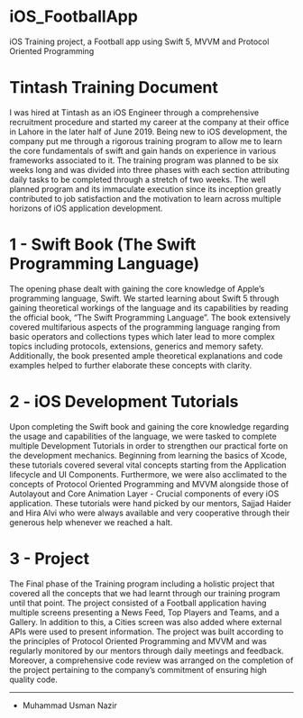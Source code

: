 # iOS_FootballApp
iOS Training project, a Football app using Swift 5, MVVM and Protocol Oriented Programming

# Tintash Training Document

I was hired at Tintash as an iOS Engineer through a comprehensive recruitment procedure and started my career at the company at their office in Lahore in the later half of June 2019. Being new to iOS development, the company put me through a rigorous training program to allow me to learn the core fundamentals of swift and gain hands on experience in various frameworks associated to it. The training program was planned to be six weeks long and was divided into three phases with each section attributing daily tasks to be completed through a stretch of two weeks. The well planned program and its immaculate execution since its inception greatly contributed to job satisfaction and the motivation to learn across multiple horizons of iOS application development.

# 1 - Swift Book (The Swift Programming Language)

The opening phase dealt with gaining the core knowledge of Apple’s programming language, Swift. We started learning about Swift 5 through gaining theoretical workings of the language and its capabilities by reading the official book, “The Swift Programming Language”. The book extensively covered multifarious aspects of the programming language ranging from basic operators and collections types which later lead to more complex topics including protocols, extensions, generics and memory safety. Additionally, the book presented ample theoretical explanations and code examples helped to further elaborate these concepts with clarity.

# 2 - iOS Development Tutorials

Upon completing the Swift book and gaining the core knowledge regarding the usage and capabilities of the language, we were tasked to complete multiple Development Tutorials in order to strengthen our practical forte on the development mechanics. Beginning from learning the basics of Xcode, these tutorials covered several vital concepts starting from the Application lifecycle and UI Components. Furthermore, we were also acclimated to the concepts of Protocol Oriented Programming and MVVM alongside those of Autolayout and Core Animation Layer - Crucial components of every iOS application. These tutorials were hand picked by our mentors, Sajjad Haider and Hira Alvi who were always available and very cooperative through their generous help whenever we reached a halt.

# 3 - Project

The Final phase of the Training program including a holistic project that covered all the concepts that we had learnt through our training program until that point. The project consisted of a Football application having multiple screens presenting a News Feed, Top Players and Teams, and a Gallery. In addition to this, a Cities screen was also added where external APIs were used to present information. The project was built according to the principles of Protocol Oriented Programming and MVVM and was regularly monitored by our mentors through daily meetings and feedback. Moreover, a comprehensive code review was arranged on the completion of the project pertaining to the company’s commitment of ensuring high quality code.


----------------------
- Muhammad Usman Nazir

